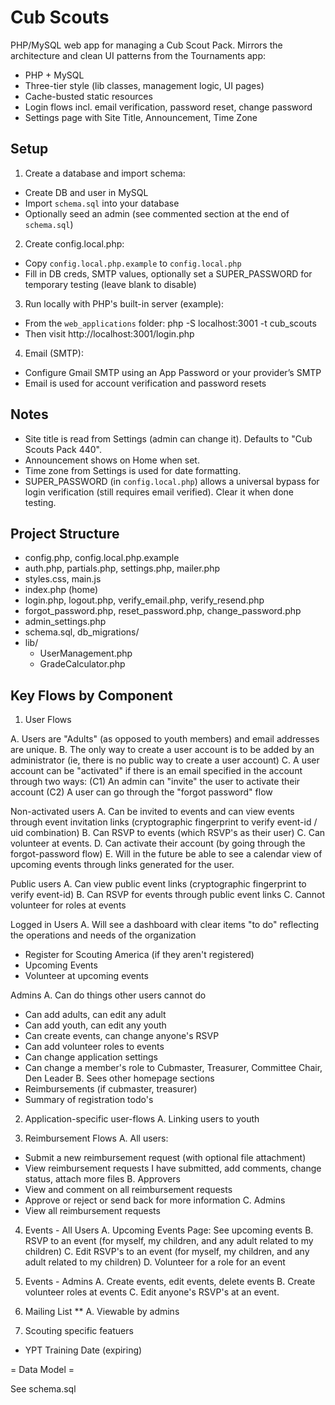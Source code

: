 # Cub Scouts

PHP/MySQL web app for managing a Cub Scout Pack. Mirrors the architecture and clean UI patterns from the Tournaments app:
- PHP + MySQL
- Three-tier style (lib classes, management logic, UI pages)
- Cache-busted static resources
- Login flows incl. email verification, password reset, change password
- Settings page with Site Title, Announcement, Time Zone

## Setup

1) Create a database and import schema:
- Create DB and user in MySQL
- Import `schema.sql` into your database
- Optionally seed an admin (see commented section at the end of `schema.sql`)

2) Create config.local.php:
- Copy `config.local.php.example` to `config.local.php`
- Fill in DB creds, SMTP values, optionally set a SUPER_PASSWORD for temporary testing (leave blank to disable)

3) Run locally with PHP's built-in server (example):
- From the `web_applications` folder:
  php -S localhost:3001 -t cub_scouts
- Then visit http://localhost:3001/login.php

4) Email (SMTP):
- Configure Gmail SMTP using an App Password or your provider’s SMTP
- Email is used for account verification and password resets

## Notes

- Site title is read from Settings (admin can change it). Defaults to "Cub Scouts Pack 440".
- Announcement shows on Home when set.
- Time zone from Settings is used for date formatting.
- SUPER_PASSWORD (in `config.local.php`) allows a universal bypass for login verification (still requires email verified). Clear it when done testing.

## Project Structure

- config.php, config.local.php.example
- auth.php, partials.php, settings.php, mailer.php
- styles.css, main.js
- index.php (home)
- login.php, logout.php, verify_email.php, verify_resend.php
- forgot_password.php, reset_password.php, change_password.php
- admin_settings.php
- schema.sql, db_migrations/
- lib/
  - UserManagement.php
  - GradeCalculator.php

## Key Flows by Component

1. User Flows

A. Users are "Adults" (as opposed to youth members) and email addresses are unique.
B. The only way to create a user account is to be added by an administrator (ie, there is no public way to create a user account)
C. A user account can be "activated" if there is an email specified in the account through two ways:
(C1) An admin can "invite" the user to activate their account
(C2) A user can go through the "forgot password" flow

Non-activated users
A. Can be invited to events and can view events through event invitation links
(cryptographic fingerprint to verify event-id / uid combination)
B. Can RSVP to events (which RSVP's as their user)
C. Can volunteer at events.
D. Can activate their account (by going through the forgot-password flow)
E. Will in the future be able to see a calendar view of upcoming events through links generated for the user.

Public users
A. Can view public event links (cryptographic fingerprint to verify event-id)
B. Can RSVP for events through public event links
C. Cannot volunteer for roles at events

Logged in Users
A. Will see a dashboard with clear items "to do" reflecting the operations and needs of the organization
- Register for Scouting America (if they aren't registered)
- Upcoming Events
- Volunteer at upcoming events

Admins
A. Can do things other users cannot do
- Can add adults, can edit any adult
- Can add youth, can edit any youth
- Can create events, can change anyone's RSVP
- Can add volunteer roles to events
- Can change application settings
- Can change a member's role to Cubmaster, Treasurer, Committee Chair, Den Leader
B. Sees other homepage sections
- Reimbursements (if cubmaster, treasurer)
- Summary of registration todo's

2. Application-specific user-flows
A. Linking users to youth

3. Reimbursement Flows
A. All users:
- Submit a new reimbursement request (with optional file attachment)
- View reimbursement requests I have submitted, add comments, change status, attach more files
B. Approvers
- View and comment on all reimbursement requests
- Approve or reject or send back for more information
C. Admins
- View all reimbursement requests

4. Events - All Users
A. Upcoming Events Page: See upcoming events
B. RSVP to an event (for myself, my children, and any adult related to my children)
C. Edit RSVP's to an event (for myself, my children, and any adult related to my children)
D. Volunteer for a role for an event

5. Events - Admins
A. Create events, edit events, delete events
B. Create volunteer roles at events
C. Edit anyone's RSVP's at an event.

6. Mailing List
** A. Viewable by admins

7. Scouting specific featuers
- YPT Training Date (expiring)

= Data Model = 

See schema.sql
